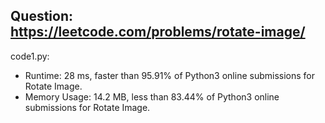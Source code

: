 ## Question: https://leetcode.com/problems/rotate-image/

code1.py:
* Runtime: 28 ms, faster than 95.91% of Python3 online submissions for Rotate Image.
* Memory Usage: 14.2 MB, less than 83.44% of Python3 online submissions for Rotate Image.